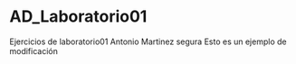 # AD_Laboratorio01
Ejercicios de laboratorio01 Antonio Martinez segura
Esto es un ejemplo de modificación
